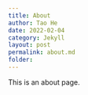 ```yaml
---
title: About
author: Tao He
date: 2022-02-04
category: Jekyll
layout: post
permalink: about.md
folder: 
---
```


This is an about page.

